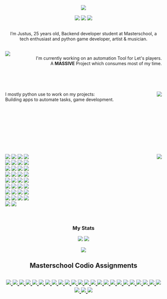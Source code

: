 
<div align="center">
  <img src="hi_there.svg">
  <br><br>
  <img src="https://img.shields.io/badge/Coding-721412?style=for-the-badge&logo=undertale&logoColor=white">
  <img src="https://img.shields.io/badge/Art-F78C40?style=for-the-badge&logo=undertale&logoColor=white">
  <img src="https://img.shields.io/badge/Music-1F6B75?style=for-the-badge&logo=undertale&logoColor=white">
  <br><br>
  <p>I’m Justus, 25 years old, Backend developer student at Masterschool, a tech enthusiast and python game developer, artist & musician.</p>

  <br>
  <img align=left src="https://github-readme-stats.vercel.app/api/pin/?username=justusdecker&repo=JRI&theme=gotham">
  <p align=right>
  I'm currently working on an automation Tool for Let's players.<br>
  A <b>MASSIVE</b> Project which consumes most of my time.<br><br><br><br><br>
  </p>

  <img align=right src="https://github-readme-stats.vercel.app/api/top-langs/?username=justusdecker&langs_count=15&theme=gotham&layout=compact">
  <p align=left>
  I mostly python use to work on my projects:<br>
  Building apps to automate tasks, game development.<br>
  
  <br>
  <br><br><br><br><br><br><br><br>
  </p>

<img align=right src="my_techstack.svg">
  
<div align=left>

<img src="https://img.shields.io/badge/python-3776AB?logo=python&logoColor=white">
<img src="https://img.shields.io/badge/Numba-00A3E0?logo=Numba&logoColor=white">
<img src="https://img.shields.io/badge/Numpy-777BB4?logo=numpy&logoColor=white">
<img src="https://img.shields.io/badge/pytest-0A9EDC?logo=pytest&logoColor=white">
<br>
<img src="https://img.shields.io/badge/Flask-000000?logo=flask&logoColor=white">
<img src="https://img.shields.io/badge/sqlite3-003B57?logo=sqlite&logoColor=white">
<img src="https://img.shields.io/badge/json-5E5C5C?logo=json&logoColor=white">
<img src="https://img.shields.io/badge/selenium-43B02A?logo=selenium&logoColor=white">
<br>
<img src="https://img.shields.io/badge/HTML5-E34F26?logo=html5&logoColor=white">
<img src="https://img.shields.io/badge/css-663399?logo=css&logoColor=white">
<img src="https://img.shields.io/badge/JavaScript-323330?logo=javascript&logoColor=F7DF1E">
<img src="https://img.shields.io/badge/jinja-7E0C1B?logo=jinja&logoColor=white">
<br>
<img src="https://img.shields.io/badge/Markdown-000000?logo=markdown&logoColor=white">
<img src="https://img.shields.io/badge/wordpress-21759B?logo=wordpress&logoColor=white">
<img src="https://img.shields.io/badge/VSCode-0078D4?logo=visual%20studio%20code&logoColor=white">
<img src="https://img.shields.io/badge/Visual_Studio-5C2D91?logo=visual%20studio&logoColor=white">
<br>
<img src="https://img.shields.io/badge/IntelliJ_IDEA-000000.svg?logo=intellij-idea&logoColor=white">
<img src="https://img.shields.io/badge/Notepad++-90E59A.svg?logo=notepad%2B%2B&logoColor=black">
<img src="https://img.shields.io/badge/Eclipse-2C2255?logo=eclipse&logoColor=white">
<img src="https://img.shields.io/badge/davinciresolve-233A51?logo=davinciresolve&logoColor=white">
<br>
<img src="https://img.shields.io/badge/lmms-10B146?logo=lmms&logoColor=white">
<img src="https://img.shields.io/badge/Krita-203759?logo=krita&logoColor=EEF37B">
<img src="https://img.shields.io/badge/audacity-0000CC?logo=audacity&logoColor=white">
<img src="https://img.shields.io/badge/git-F05032?logo=git&logoColor=white">
<br>
<img src="https://img.shields.io/badge/github-181717?logo=github&logoColor=white">
<img src="https://img.shields.io/badge/githubactions-2088FF?logo=githubactions&logoColor=white">
<img src="https://img.shields.io/badge/figma-F24E1E?logo=figma&logoColor=white">
<img src="https://img.shields.io/badge/CMD / Batch-241F31?logo=gnometerminal&logoColor=white">
<br>
<img src="https://img.shields.io/badge/Lua-2C2D72?logo=lua&logoColor=white">
<img src="https://img.shields.io/badge/ffmpeg-007808?logo=ffmpeg&logoColor=white">
<img src="https://img.shields.io/badge/C-00599C?logo=c&logoColor=white">
<img src="https://img.shields.io/badge/C++-00599C?logo=cplusplus&logoColor=white">
<br>
<img src="https://img.shields.io/badge/java-ECDC5A?logo=java&logoColor=white">
<img src="https://img.shields.io/badge/codio-4574E0?logo=codio&logoColor=white">
</div>
<br><br>

<h3>My Stats</h3>

<img src="https://wakatime.com/badge/user/e971c7f6-586b-4713-b710-561bca159241.svg">
<img src="https://komarev.com/ghpvc/?username=justusdecker">
<br><br>
<img src="https://github-readme-stats.vercel.app/api/wakatime?username=justus_decker&theme=gotham">


<h2>Masterschool Codio Assignments<h2>

<a href="https://github.com/justusdecker?tab=repositories&q=codio">
<img src="https://img.shields.io/badge/Average-72-e04a45?logo=codio&logoColor=white">
</a>
<a href="https://github.com/justusdecker?tab=repositories&q=codio">
<img src="https://img.shields.io/badge/Assignments- 20 / 25-e04a45?logo=codio&logoColor=white">
</a>

<a href="https://github.com/justusdecker/codio-calculator">
<img src="https://img.shields.io/badge/Calculator-83-ace045">
</a>
<a href="https://github.com/justusdecker/codio-prime-minister">
<img src="https://img.shields.io/badge/Prime Minister-100-4574E0">
</a>
<a href="https://github.com/justusdecker/codio-summer_time">
<img src="https://img.shields.io/badge/Summer Time-100-4574E0">
</a>
<a href="https://github.com/justusdecker/codio-romeo-and-juliet">
<img src="https://img.shields.io/badge/Romeo and Juliet-100-4574E0">
</a>
<a href="https://github.com/justusdecker/codio-movie-project-1">
<img src="https://img.shields.io/badge/Movie Project Part 1-100-4574E0">
</a>
<a href="https://github.com/justusdecker/codio-refactoring-basics">
<img src="https://img.shields.io/badge/Refactoring Basics-83-ace045">
</a>
<a href="https://github.com/justusdecker/codio-help-your-teacher2">
<img src="https://img.shields.io/badge/Help your Teacher-87-ace045">
</a>
<a href="https://github.com/justusdecker/codio-titanic">
<img src="https://img.shields.io/badge/Titanic-100-4574E0">
</a>
<a href="https://github.com/justusdecker/codio-movie-project-1">
<img src="https://img.shields.io/badge/Movie Project Phase 2-27-e04a45">
</a>
<a href="/">
<img src="https://img.shields.io/badge/API Extravaganza-100-4574E0">
</a>
<a href="https://github.com/justusdecker/codio-home-solutions">
<img src="https://img.shields.io/badge/Home Solutions-83-ace045">
</a>
<a href="https://github.com/justusdecker/codio-zootopia">
<img src="https://img.shields.io/badge/Zootopia with Github-90-ace045">
</a>
<a href="https://github.com/justusdecker/codio-qr-card-wizard">
<img src="https://img.shields.io/badge/QR Card Wizard-100-4574E0">
</a>
<a href="https://github.com/justusdecker/codio-melting-snowman">
<img src="https://img.shields.io/badge/Melting Snowman-100-4574E0">
</a>
<a href="https://github.com/justusdecker/codio-Branching-Out">
<img src="https://img.shields.io/badge/Branching Out-82-ace045">
</a>
<a href="https://github.com/justusdecker/codio-zootopia-api-gh">
<img src="https://img.shields.io/badge/Zootopia with API and Github-90-ace045">
</a>
<a href="https://github.com/justusdecker/codio-best-buy">
<img src="https://img.shields.io/badge/Best Buy-87-ace045">
</a>
<a href="https://github.com/justusdecker/codio-best-buy-2">
<img src="https://img.shields.io/badge/Best Buy 2.0-72-e0af45">
</a>
<a href="/">
<img src="https://img.shields.io/badge/Movie Project with SQL + HTML + API-n.a.-e04a45">
</a>
<a href="https://github.com/justusdecker/codio-masterblog">
<img src="https://img.shields.io/badge/Masterblog-85-ace045">
</a>
<a href="/">
<img src="https://img.shields.io/badge/Masterblog API-n.a.-e04a45">
</a>
<a href="/">
<img src="https://img.shields.io/badge/Sky SQL 1-83-ace045">
</a>
<a href="https://github.com/justusdecker/codio-sky-sql2">
<img src="https://img.shields.io/badge/Sky SQL 2-57-e04a45">
</a>
<a href="/">
<img src="https://img.shields.io/badge/Book Alchemy-n.a.-e04a45">
</a>
<a href="/">
<img src="https://img.shields.io/badge/Movie Project with Flask + SqlAlchemy-n.a.-e04a45">
</a>

